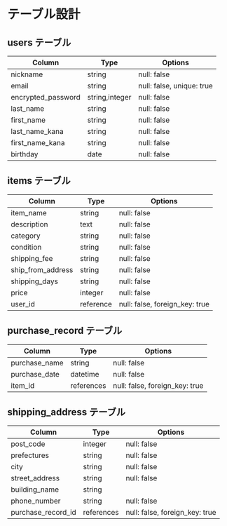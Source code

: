 # テーブル設計

## users テーブル

| Column             | Type          | Options     |
| ------------------ | ------        | ----------- |
| nickname           | string        | null: false |
| email              | string        | null: false, unique: true |
| encrypted_password | string,integer| null: false | 
| last_name          | string        | null: false |
| first_name         | string        | null: false |
| last_name_kana     | string        | null: false |
| first_name_kana    | string        | null: false |
| birthday           | date          | null: false |


## items テーブル

| Column           | Type      | Options     |
| ------           | ------    | ----------- |
| item_name        | string    | null: false |
| description      | text      | null: false | 
| category         | string    | null: false |
| condition        | string    | null: false |
| shipping_fee     | string    | null: false |
| ship_from_address| string    | null: false |
| shipping_days    | string    | null: false |
| price            | integer   | null: false |
| user_id          | reference | null: false, foreign_key: true |


## purchase_record テーブル

| Column        | Type       | Options      |
| ------        | ---------- | ------------ |
| purchase_name | string     | null: false  |
| purchase_date | datetime   | null: false  |
| item_id       | references | null: false, foreign_key: true |



## shipping_address テーブル

| Column             | Type       | Options      |
| ------             | ---------- | ------------ |
| post_code          | integer    | null: false  |
| prefectures        | string     | null: false  |
| city               | string     | null: false  |
| street_address     | string     | null: false  |
| building_name      | string     |              |
| phone_number       | string     | null: false  |
| purchase_record_id | references | null: false, foreign_key: true |



